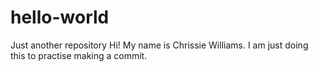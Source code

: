 # hello-world
Just another repository
Hi! My name is Chrissie Williams. I am just doing this to practise making a commit. 
